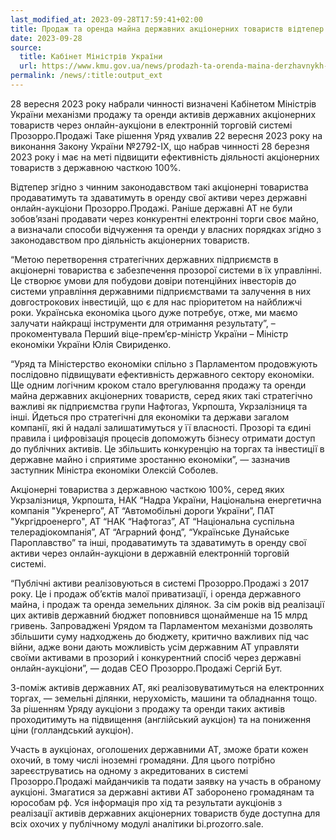 ```yaml
---
last_modified_at: 2023-09-28T17:59:41+02:00
title: Продаж та оренда майна державних акціонерних товариств відтепер на онлайн-аукціонах Прозорро.Продажі, — рішення Уряду
date: 2023-09-28
source:
  title: Кабінет Міністрів України
  url: https://www.kmu.gov.ua/news/prodazh-ta-orenda-maina-derzhavnykh-aktsionernykh-tovarystv-vidteper-na-onlain-auktsionakh-prozorroprodazhi-rishennia-uriadu
permalink: /news/:title:output_ext
---
```


28 вересня 2023 року набрали чинності визначені Кабінетом Міністрів України механізми продажу та оренди активів державних акціонерних товариств через онлайн-аукціони в електронній торговій системі Прозорро.Продажі Таке рішення Уряд ухвалив 22 вересня 2023 року на виконання Закону України №2792-IX, що набрав чинності 28 березня 2023 року і має на меті підвищити ефективність діяльності акціонерних товариств з державною часткою 100%.

Відтепер згідно з чинним законодавством такі акціонерні товариства продаватимуть та здаватимуть в оренду свої активи через державні онлайн-аукціони Прозорро.Продажі. Раніше державні АТ не були зобов’язані продавати через конкурентні електронні торги своє майно, а визначали способи відчуження та оренди у власних порядках згідно з законодавством про діяльність акціонерних товариств.

“Метою перетворення стратегічних державних підприємств в акціонерні товариства є забезпечення прозорої системи в їх управлінні. Це створює умови для побудови довіри потенційних інвесторів до системи управління державними підприємствами та залучення в них довгострокових інвестицій, що є для нас пріоритетом на найближчі роки. Українська економіка цього дуже потребує, отже, ми маємо залучати найкращі інструменти для отримання результату”, – прокоментувала Перший віце-прем’єр-міністр України – Міністр економіки України Юлія Свириденко.

“Уряд та Міністерство економіки спільно з Парламентом продовжують послідовно підвищувати ефективність державного сектору економіки. Ще одним логічним кроком стало врегулювання продажу та оренди майна державних акціонерних товариств, серед яких такі стратегічно важливі як підприємства групи Нафтогаз, Укрпошта, Укрзалізниця та інші. Йдеться про стратегічні для економіки та держави загалом компанії, які й надалі залишатимуться у її власності. Прозорі та єдині правила і цифровізація процесів допоможуть бізнесу отримати доступ до публічних активів. Це збільшить конкуренцію на торгах та інвестиції в державне майно і сприятиме зростанню економіки”, — зазначив заступник Міністра економіки Олексій Соболев.

Акціонерні товариства з державною часткою 100%, серед яких Укрзалізниця, Укрпошта, НАК “Надра України, Національна енергетична компанія "Укренерго”, АТ “Автомобільні дороги України”, ПАТ "Укргідроенерго", АТ “НАК “Нафтогаз”, АТ “Національна суспільна телерадіокомпанія”, АТ “Аграрний фонд”, “Українське Дунайське Пароплавство” та інші, продаватимуть та здаватимуть в оренду свої активи через онлайн-аукціони в державній електронній торговій системі.

“Публічні активи реалізовуються в системі Прозорро.Продажі з 2017 року. Це і продаж обʼєктів малої приватизації, і оренда державного майна, і продаж та оренда земельних ділянок. За сім років від реалізації цих активів державний бюджет поповнився щонайменше на 15 млрд гривень. Запроваджені Урядом та Парламентом механізми дозволять збільшити суму надходжень до бюджету, критично важливих під час війни, адже вони дають можливість усім державним АТ управляти своїми активами в прозорий і конкурентний спосіб через державні онлайн-аукціони”, — додав СЕО Прозорро.Продажі Сергій Бут.

З-поміж активів державних АТ, які реалізовуватимуться на електронних торгах, — земельні ділянки, нерухомість, машини та обладнання тощо. За рішенням Уряду аукціони з продажу та оренди таких активів проходитимуть на підвищення (англійський аукціон) та на пониження ціни (голландський аукціон).

Участь в аукціонах, оголошених державними АТ, зможе брати кожен охочий, в тому числі іноземні громадяни. Для цього потрібно зареєструватись на одному з акредитованих в системі Прозорро.Продажі майданчиків та подати заявку на участь в обраному аукціоні. Змагатися за державні активи АТ заборонено громадянам та юрособам рф. Уся інформація про хід та результати аукціонів з реалізації активів державних акціонерних товариств буде доступна для всіх охочих у публічному модулі аналітики bi.prozorro.sale.
